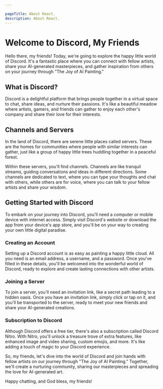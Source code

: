 ```yaml
---

pageTitle: About React.
description: About React.
---
```



# Welcome to Discord, My Friends
Hello there, my friends! Today, we're going to explore the happy little world of Discord. It's a fantastic place where you can connect with fellow artists, share your AI-generated masterpieces, and gather inspiration from others on your journey through "The Joy of AI Painting."

## What is Discord?
Discord is a delightful platform that brings people together in a virtual space to chat, share ideas, and nurture their passions. It's like a beautiful meadow where artists, gamers, and friends can gather to enjoy each other's company and share their love for their interests.

## Channels and Servers
In the land of Discord, there are serene little places called servers. These are the homes for communities where people with similar interests can gather, just like a group of happy little trees huddling together in a peaceful forest.

Within these servers, you'll find channels. Channels are like tranquil streams, guiding conversations and ideas in different directions. Some channels are dedicated to text, where you can type your thoughts and chat with others, while others are for voice, where you can talk to your fellow artists and share your wisdom.

## Getting Started with Discord
To embark on your journey into Discord, you'll need a computer or mobile device with internet access. Simply visit Discord's website or download the app from your device's app store, and you'll be on your way to creating your own little digital paradise.

### Creating an Account
Setting up a Discord account is as easy as painting a happy little cloud. All you need is an email address, a username, and a password. Once you've filled in these details, you'll be welcomed into the wonderful world of Discord, ready to explore and create lasting connections with other artists.

### Joining a Server
To join a server, you'll need an invitation link, like a secret path leading to a hidden oasis. Once you have an invitation link, simply click or tap on it, and you'll be transported to the server, ready to meet your new friends and share your AI-generated creations.

### Subscription to Discord
Although Discord offers a free tier, there's also a subscription called Discord Nitro. With Nitro, you'll unlock a treasure trove of extra features, like enhanced image and video sharing, custom emojis, and more. It's like adding a touch of magic to your Discord experience.

So, my friends, let's dive into the world of Discord and join hands with fellow artists on our journey through "The Joy of AI Painting." Together, we'll create a nurturing community, sharing our masterpieces and spreading the love for AI-generated art.

Happy chatting, and God bless, my friends!